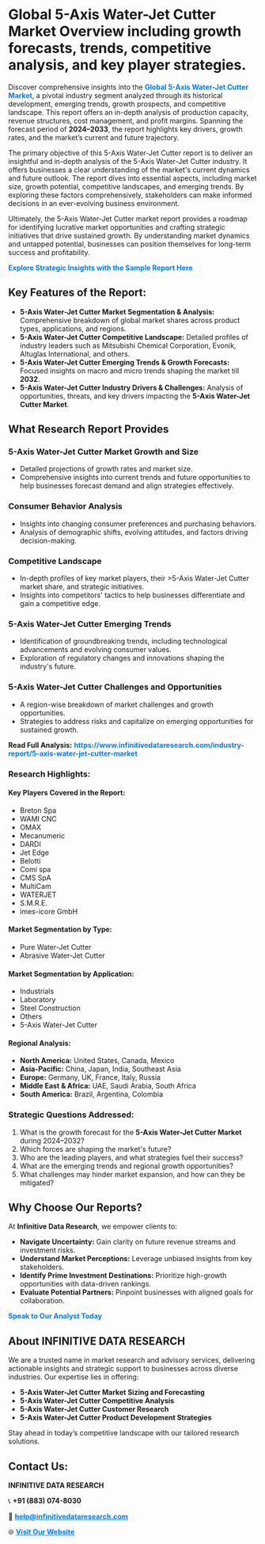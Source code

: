 <h1>Global 5-Axis Water-Jet Cutter Market Overview including growth forecasts, trends, competitive analysis, and key player strategies.</h1>
<p>
Discover comprehensive insights into the 
<a href="https://www.infinitivedataresearch.com/industry-report/5-axis-water-jet-cutter-market" rel="dofollow" style="color: #007BFF; text-decoration: none;"><strong>Global 5-Axis Water-Jet Cutter Market</strong></a>, a pivotal industry segment analyzed through its historical development, emerging trends, growth prospects, and competitive landscape. This report offers an in-depth analysis of production capacity, revenue structures, cost management, and profit margins. Spanning the forecast period of <strong>2024–2033</strong>, the report highlights key drivers, growth rates, and the market’s current and future trajectory.
</p>
<p>
The primary objective of this 5-Axis Water-Jet Cutter report is to deliver an insightful and in-depth analysis of the 5-Axis Water-Jet Cutter industry. It offers businesses a clear understanding of the market's current dynamics and future outlook. The report dives into essential aspects, including market size, growth potential, competitive landscapes, and emerging trends. By exploring these factors comprehensively, stakeholders can make informed decisions in an ever-evolving business environment.
</p>
<p>
Ultimately, the 5-Axis Water-Jet Cutter market report provides a roadmap for identifying lucrative market opportunities and crafting strategic initiatives that drive sustained growth. By understanding market dynamics and untapped potential, businesses can position themselves for long-term success and profitability.
</p>
<p>
<a href="https://www.infinitivedataresearch.com/request-sample/reportId=111007" style="color: #007BFF; text-decoration: none;"><strong>Explore Strategic Insights with the Sample Report Here</strong></a>
</p>

<h2>Key Features of the Report:</h2>
<ul>
<li><strong>5-Axis Water-Jet Cutter Market Segmentation & Analysis:</strong> Comprehensive breakdown of global market shares across product types, applications, and regions.</li>
<li><strong>5-Axis Water-Jet Cutter Competitive Landscape:</strong> Detailed profiles of industry leaders such as Mitsubishi Chemical Corporation, Evonik, Altuglas International, and others.</li>
<li><strong>5-Axis Water-Jet Cutter Emerging Trends & Growth Forecasts:</strong> Focused insights on macro and micro trends shaping the market till <strong>2032</strong>.</li>
<li><strong>5-Axis Water-Jet Cutter Industry Drivers & Challenges:</strong> Analysis of opportunities, threats, and key drivers impacting the <strong>5-Axis Water-Jet Cutter Market</strong>.</li>
</ul>

<h2>What Research Report Provides</h2>
<h3>5-Axis Water-Jet Cutter Market Growth and Size</h3>
<ul>
<li>Detailed projections of growth rates and market size.</li>
<li>Comprehensive insights into current trends and future opportunities to help businesses forecast demand and align strategies effectively.</li>
</ul>

<h3>Consumer Behavior Analysis</h3>
<ul>
<li>Insights into changing consumer preferences and purchasing behaviors.</li>
<li>Analysis of demographic shifts, evolving attitudes, and factors driving decision-making.</li>
</ul>

<h3>Competitive Landscape</h3>
<ul>
<li>In-depth profiles of key market players, their >5-Axis Water-Jet Cutter market share, and strategic initiatives.</li>
<li>Insights into competitors' tactics to help businesses differentiate and gain a competitive edge.</li>
</ul>

<h3>5-Axis Water-Jet Cutter Emerging Trends</h3>
<ul>
<li>Identification of groundbreaking trends, including technological advancements and evolving consumer values.</li>
<li>Exploration of regulatory changes and innovations shaping the industry's future.</li>
</ul>

<h3>5-Axis Water-Jet Cutter Challenges and Opportunities</h3>
<ul>
<li>A region-wise breakdown of market challenges and growth opportunities.</li>
<li>Strategies to address risks and capitalize on emerging opportunities for sustained growth.</li>
</ul>
<p><strong>Read Full Analysis:</strong> <a href="https://www.infinitivedataresearch.com/industry-report/5-axis-water-jet-cutter-market" rel="dofollow" style="color: #007BFF; text-decoration: none;"><strong>https://www.infinitivedataresearch.com/industry-report/5-axis-water-jet-cutter-market</strong></a></p>
<h3>Research Highlights:</h3>
<h4>Key Players Covered in the Report:</h4>
<ul><li>Breton Spa</li><li>WAMI CNC</li><li>OMAX</li><li>Mecanumeric</li><li>DARDI</li><li>Jet Edge</li><li>Belotti</li><li>Comi spa</li><li>CMS SpA</li><li>MultiCam</li><li>WATERJET</li><li>S.M.R.E.</li><li>imes-icore GmbH</li></ul>
<h4>Market Segmentation by Type:</h4>
<ul><li>Pure Water-Jet Cutter</li><li>Abrasive Water-Jet Cutter</li></ul>
<h4>Market Segmentation by Application:</h4>
<ul><li>Industrials</li><li>Laboratory</li><li>Steel Construction</li><li>Others</li><li>5-Axis Water-Jet Cutter</li></ul>

<h4>Regional Analysis:</h4>
<ul>
<li><strong>North America:</strong> United States, Canada, Mexico</li>
<li><strong>Asia-Pacific:</strong> China, Japan, India, Southeast Asia</li>
<li><strong>Europe:</strong> Germany, UK, France, Italy, Russia</li>
<li><strong>Middle East & Africa:</strong> UAE, Saudi Arabia, South Africa</li>
<li><strong>South America:</strong> Brazil, Argentina, Colombia</li>
</ul>

<h3>Strategic Questions Addressed:</h3>
<ol>
<li>What is the growth forecast for the <strong>5-Axis Water-Jet Cutter Market</strong> during 2024–2032?</li>
<li>Which forces are shaping the market's future?</li>
<li>Who are the leading players, and what strategies fuel their success?</li>
<li>What are the emerging trends and regional growth opportunities?</li>
<li>What challenges may hinder market expansion, and how can they be mitigated?</li>
</ol>

<h2>Why Choose Our Reports?</h2>
<p>At <strong>Infinitive Data Research</strong>, we empower clients to:</p>
<ul>
<li><strong>Navigate Uncertainty:</strong> Gain clarity on future revenue streams and investment risks.</li>
<li><strong>Understand Market Perceptions:</strong> Leverage unbiased insights from key stakeholders.</li>
<li><strong>Identify Prime Investment Destinations:</strong> Prioritize high-growth opportunities with data-driven rankings.</li>
<li><strong>Evaluate Potential Partners:</strong> Pinpoint businesses with aligned goals for collaboration.</li>
</ul>
<p><a href="https://www.infinitivedataresearch.com/industry-report/5-axis-water-jet-cutter-market" rel="dofollow" style="color: #007BFF; text-decoration: none;"><strong>Speak to Our Analyst Today</strong></a></p>

<h2>About INFINITIVE DATA RESEARCH</h2>
<p>We are a trusted name in market research and advisory services, delivering actionable insights and strategic support to businesses across diverse industries. Our expertise lies in offering:</p>
<ul>
<li><strong>5-Axis Water-Jet Cutter Market Sizing and Forecasting</strong></li>
<li><strong>5-Axis Water-Jet Cutter Competitive Analysis</strong></li>
<li><strong>5-Axis Water-Jet Cutter Customer Research</strong></li>
<li><strong>5-Axis Water-Jet Cutter Product Development Strategies</strong></li>
</ul>
<p>Stay ahead in today’s competitive landscape with our tailored research solutions.</p>

<h2>Contact Us:</h2>
<p><strong>INFINITIVE DATA RESEARCH</strong></p>
<p>📞 <strong>+91 (883) 074-8030</strong></p>
<p>📧 <strong><a href="mailto:help@infinitivedataresearch.com" style="color: #007BFF;">help@infinitivedataresearch.com</a></strong></p>
<p>🌐 <strong><a href="https://www.infinitivedataresearch.com" rel="dofollow" style="color: #007BFF;">Visit Our Website</a></strong></p>